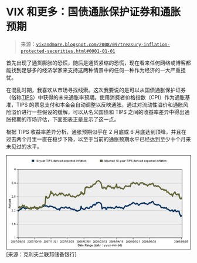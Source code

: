 <!--yml

类别：未分类

date: 2024-05-18 18:27:36

-->

# VIX 和更多：国债通胀保护证券和通胀预期

> 来源：[`vixandmore.blogspot.com/2008/09/treasury-inflation-protected-securities.html#0001-01-01`](http://vixandmore.blogspot.com/2008/09/treasury-inflation-protected-securities.html#0001-01-01)

首先出现了通货膨胀的恐慌，随后是通货紧缩的恐慌，现在看来任何网络或博客都能找到足够多的经济学家来支持这两种情景中的任何一种作为经济的一大严重担忧。

在混乱时期，我喜欢从市场寻找线索。这次我要说的是可以从国债通胀保护证券（俗称[TIPS](http://vixandmore.blogspot.com/search/label/TIPS)）中获得的未来通胀率预期。使用消费者价格指数（CPI）作为通胀基准，TIPS 的票息支付和本金会自动调整以反映通胀。通过对流动性溢价和通胀风险溢价进行一些假设的缓解，可以从名义国债和 TIPS 之间的收益率差异中得出通胀预期的市场评估，下面图表正是显示了这一点。

根据 TIPS 收益率差异分析，通胀预期似乎在 2 月底或 6 月底达到顶峰，并且在过去两个月里一直在稳步下降，以至于当前的通胀预期水平已经达到至少十个月来未见过的水平。

![](img/6611d2941d3cbfda35ac6858895a91ca.png) [来源：克利夫兰联邦储备银行]
